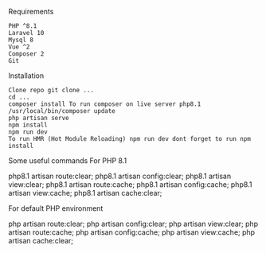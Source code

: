 
Requirements

    PHP ^8.1
    Laravel 10
    Mysql 8
    Vue ^2
    Composer 2
    Git

Installation

    Clone repo git clone ...
    cd ...
    composer install To run composer on live server php8.1 /usr/local/bin/composer update
    php artisan serve
    npm install
    npm run dev
    To run HMR (Hot Module Reloading) npm run dev dont forget to run npm install


Some useful commands
For PHP 8.1

php8.1 artisan route:clear;
php8.1 artisan config:clear;
php8.1 artisan view:clear;
php8.1 artisan route:cache;
php8.1 artisan config:cache;
php8.1 artisan view:cache;
php8.1 artisan cache:clear;

For default PHP environment

php artisan route:clear;
php artisan config:clear;
php artisan view:clear;
php artisan route:cache;
php artisan config:cache;
php artisan view:cache;
php artisan cache:clear;
